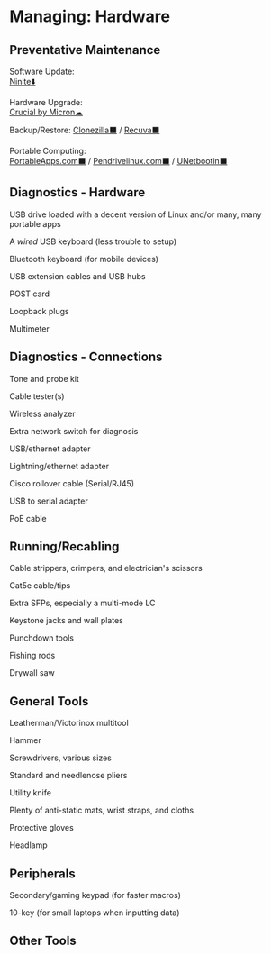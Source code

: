 # Managing: Hardware

## Preventative Maintenance

Software Update:  
  [Ninite⬇️](https://ninite.com/)
  
Hardware Upgrade:  
  [Crucial by Micron☁](https://www.crucial.com/)
  
Backup/Restore:
  [Clonezilla⬛](https://clonezilla.org/) / 
  [Recuva⬛](https://www.ccleaner.com/recuva)
  
Portable Computing:  
  [PortableApps.com⬛](https://portableapps.com/) / 
  [Pendrivelinux.com⬛](https://www.pendrivelinux.com/) / 
  [UNetbootin⬛](https://unetbootin.github.io/)
  
## Diagnostics - Hardware

USB drive loaded with a decent version of Linux and/or many, many portable apps

A _wired_ USB keyboard (less trouble to setup)

Bluetooth keyboard (for mobile devices)

USB extension cables and USB hubs

POST card

Loopback plugs

Multimeter

## Diagnostics - Connections

Tone and probe kit

Cable tester(s)

Wireless analyzer

Extra network switch for diagnosis

USB/ethernet adapter

Lightning/ethernet adapter

Cisco rollover cable (Serial/RJ45)

USB to serial adapter

PoE cable

## Running/Recabling

Cable strippers, crimpers, and electrician's scissors

Cat5e cable/tips

Extra SFPs, especially a multi-mode LC

Keystone jacks and wall plates

Punchdown tools

Fishing rods

Drywall saw

## General Tools

Leatherman/Victorinox multitool

Hammer

Screwdrivers, various sizes

Standard and needlenose pliers

Utility knife

Plenty of anti-static mats, wrist straps, and cloths

Protective gloves

Headlamp

## Peripherals

Secondary/gaming keypad (for faster macros)

10-key (for small laptops when inputting data)

## Other Tools

